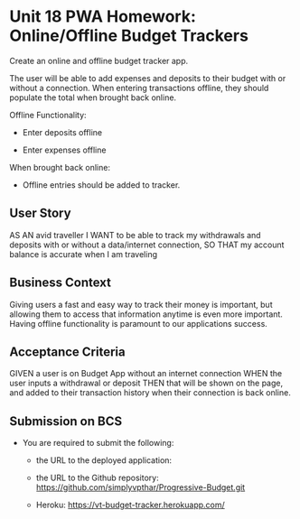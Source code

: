 # Unit 18 PWA Homework: Online/Offline Budget Trackers

Create an online and offline budget tracker app.

The user will be able to add expenses and deposits to their budget with or without a connection. When entering transactions offline, they should populate the total when brought back online.

Offline Functionality:

  * Enter deposits offline

  * Enter expenses offline

When brought back online:

  * Offline entries should be added to tracker.

## User Story
AS AN avid traveller
I WANT to be able to track my withdrawals and deposits with or without a data/internet connection, 
SO THAT my account balance is accurate when I am traveling

## Business Context

Giving users a fast and easy way to track their money is important, but allowing them to access that information anytime is even more important. Having offline functionality is paramount to our applications success.


## Acceptance Criteria
GIVEN a user is on Budget App without an internet connection
WHEN the user inputs a withdrawal or deposit
THEN that will be shown on the page, and added to their transaction history when their connection is back online.


## Submission on BCS

* You are required to submit the following:

  * the URL to the deployed application:

  * the URL to the Github repository:  https://github.com/simplyvpthar/Progressive-Budget.git

  * Heroku: https://vt-budget-tracker.herokuapp.com/

